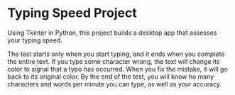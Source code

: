 # Typing Speed Project
Using Tkinter in Python, this project builds a desktop app that assesses your typing speed. 

The test starts only when you start typing, and it ends when you complete the entire text. If you type some character wrong, the text will change its color to signal that a typo has occurred. When you fix the mistake, it will go back to its original color. By the end of the test, you will know ho many characters and words per minute you can type, as well as your accuracy.
